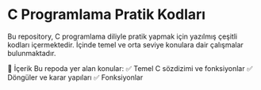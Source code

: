 # C Programlama Pratik Kodları
Bu repository, C programlama diliyle pratik yapmak için yazılmış çeşitli kodları içermektedir. İçinde temel ve orta seviye konulara dair çalışmalar bulunmaktadır.

📌 İçerik
Bu repoda yer alan konular:
✅ Temel C sözdizimi ve fonksiyonlar
✅ Döngüler ve karar yapıları
✅ Fonksiyonlar
